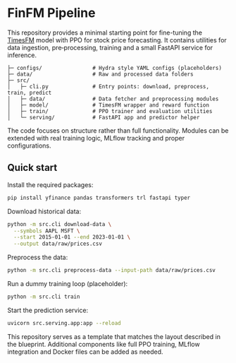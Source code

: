 # FinFM Pipeline

This repository provides a minimal starting point for fine-tuning the
[TimesFM](https://github.com/google-research/timesfm) model with PPO for
stock price forecasting.  It contains utilities for data ingestion,
pre‑processing, training and a small FastAPI service for inference.

```
├─ configs/                # Hydra style YAML configs (placeholders)
├─ data/                   # Raw and processed data folders
├─ src/
│   ├─ cli.py              # Entry points: download, preprocess, train, predict
│   ├─ data/               # Data fetcher and preprocessing modules
│   ├─ model/              # TimesFM wrapper and reward function
│   ├─ train/              # PPO trainer and evaluation utilities
│   └─ serving/            # FastAPI app and predictor helper
```

The code focuses on structure rather than full functionality.  Modules
can be extended with real training logic, MLflow tracking and proper
configurations.

## Quick start

Install the required packages:

```bash
pip install yfinance pandas transformers trl fastapi typer
```

Download historical data:

```bash
python -m src.cli download-data \
  --symbols AAPL MSFT \
  --start 2015-01-01 --end 2023-01-01 \
  --output data/raw/prices.csv
```

Preprocess the data:

```bash
python -m src.cli preprocess-data --input-path data/raw/prices.csv
```

Run a dummy training loop (placeholder):

```bash
python -m src.cli train
```

Start the prediction service:

```bash
uvicorn src.serving.app:app --reload
```

This repository serves as a template that matches the layout described
in the blueprint.  Additional components like full PPO training,
MLflow integration and Docker files can be added as needed.
